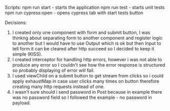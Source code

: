 Scripts:
npm run start - starts the application
npm run test - starts unit tests
npm run cypress:open - opens cypress tab with start tests button

Decisions:
1. I created only one component with form and submit button, I was thinkng about separating form to another component and register logic to another but I would have to use Output which is ok but then Input to tell form it can be cleared after http succeed so I decided to keep it simple (KISS).
2. I created interceptor for handling http errors, however i was not able to produce any error so I couldn't see how the error response is structured so probably displaying of error will fail.
3. I used viewChild on a submit button to get stream from clicks so i could apply exhaustMap in case user clicks many times on button therefore creating many http requests instead of one.
4. I wasn't sure should i send password in Post because in example there was no password field so I followed the example - no password in payload.
